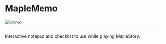 # MapleMemo

![demo](demo.gif)

***

Interactive notepad and checklist to use while playing MapleStory.

